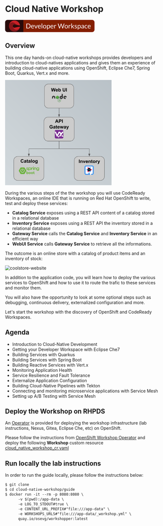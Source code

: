 # Cloud Native Workshop

<a href="https://codeready-che.apps.cluster-techtalk-9f28.techtalk-9f28.example.opentlc.com/factory?url=https://github.com/Red-Wine-Software/cloud-native-workshop/tree/ocp4.5-demo" target="_blank"><img src="factory-contribute.svg" alt="Devfile"></a>


## Overview

This one day hands-on cloud-native workshops provides developers and introduction to cloud-natives applications
and gives them an experience of building cloud-native applications using OpenShift, Eclipse Che7, Spring Boot,
Quarkus, Vert.x and more.

<img src="coolstore.png" width="350">

During the various steps of the the workshop you will use CodeReady Workspaces, an online IDE that is running on Red Hat OpenShift to write, test and deploy these services:

* **Catalog Service** exposes using a REST API content of a catalog stored in a relational database
* **Inventory Service** exposes using a REST API the inventory stored in a relational database
* **Gateway Service** calls the **Catalog Service** and **Inventory Service** in an efficient way
* **WebUI Service** calls **Gateway Service** to retrieve all the informations.

The outcome is an online store with a catalog of product items and an inventory of stock:

![coolstore-website](./bookbag/workshop/content/images/coolstore-web.png)

In addition to the application code, you will learn how to deploy the various services to OpenShift and how to use it to route the trafic to these services and monitor them.

You will also have the opportunity to look at some optional steps such as debugging, continuous delivery, externalized configuration and more.

Let's start the workshop with the discovery of OpenShift and CodeReady Workspaces.

## Agenda

* Introduction to Cloud-Native Development
* Getting your Developer Workspace with Eclipse Che7
* Building Services with Quarkus
* Building Services with Spring Boot
* Building Reactive Services with Vert.x
* Monitoring Application Health
* Service Resilience and Fault Tolerance
* Externalize Application Configuration
* Building Cloud-Native Pipelines with Tekton
* Connecting and monitoring microservice applications with Service Mesh
* Setting up A/B Testing with Service Mesh

## Deploy the Workshop on RHPDS

An [Operator](https://docs.openshift.com/container-platform/4.2/operators/olm-what-operators-are.html)
is provided for deploying the workshop infrastructure (lab instructions, Nexus, Gitea, Eclipse Che, etc)
on OpenShift.

Please follow the instructions from [OpenShift Workshop Operator](https://github.com/mcouliba/openshift-workshop-operator)
and deploy the following **Workshop** custom resource [cloud_native_workshop_cr.yaml](https://github.com/mcouliba/openshift-workshop-operator/blob/master/deploy/crds/cloud_native_workshop_cr.yaml)

## Run locally the lab instructions

In order to run the guide locally, please follow the instructions below:

```
$ git clone
$ cd cloud-native-workshop/guide
$ docker run -it --rm -p 8080:8080 \
      -v $(pwd):/app-data \
      -e LOG_TO_STDOUT#true \
      -e CONTENT_URL_PREFIX#"file:///app-data" \
      -e WORKSHOPS_URLS#"file:///app-data/_workshop.yml" \
      quay.io/osevg/workshopper:latest
```
